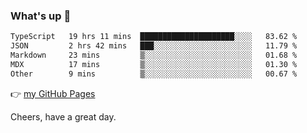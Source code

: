 ### What's up 👋

<!--START_SECTION:waka-->

```txt
TypeScript   19 hrs 11 mins  █████████████████████░░░░   83.62 %
JSON         2 hrs 42 mins   ███░░░░░░░░░░░░░░░░░░░░░░   11.79 %
Markdown     23 mins         ▒░░░░░░░░░░░░░░░░░░░░░░░░   01.68 %
MDX          17 mins         ▒░░░░░░░░░░░░░░░░░░░░░░░░   01.30 %
Other        9 mins          ▒░░░░░░░░░░░░░░░░░░░░░░░░   00.67 %
```

<!--END_SECTION:waka-->

👉 [my GitHub Pages](https://ykzhukian.github.io)

Cheers, have a great day.

